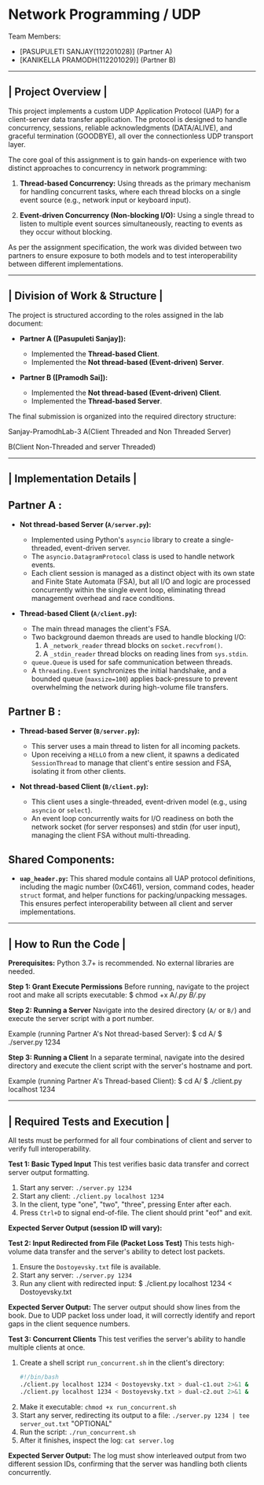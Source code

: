
Network Programming / UDP
=====================================================

Team Members:
- [PASUPULETI SANJAY(112201028)] (Partner A)
- [KANIKELLA PRAMODH(112201029)] (Partner B)

--------------------
| Project Overview |
--------------------

This project implements a custom UDP Application Protocol (UAP) for a client-server data transfer application. The protocol is designed to handle concurrency, sessions, reliable acknowledgments (DATA/ALIVE), and graceful termination (GOODBYE), all over the connectionless UDP transport layer.

The core goal of this assignment is to gain hands-on experience with two distinct approaches to concurrency in network programming:

1.  **Thread-based Concurrency:** Using threads as the primary mechanism for handling concurrent tasks, where each thread blocks on a single event source (e.g., network input or keyboard input).

2.  **Event-driven Concurrency (Non-blocking I/O):** Using a single thread to listen to multiple event sources simultaneously, reacting to events as they occur without blocking.

As per the assignment specification, the work was divided between two partners to ensure exposure to both models and to test interoperability between different implementations.

--------------------------------
| Division of Work & Structure |
--------------------------------

The project is structured according to the roles assigned in the lab document:

*   **Partner A ([Pasupuleti Sanjay]):**
    *   Implemented the **Thread-based Client**.
    *   Implemented the **Not thread-based (Event-driven) Server**.

*   **Partner B ([Pramodh Sai]):**
    *   Implemented the **Not thread-based (Event-driven) Client**.
    *   Implemented the **Thread-based Server**.

The final submission is organized into the required directory structure:

Sanjay-PramodhLab-3
A(Client Threaded and Non Threaded Server)


B(Client Non-Threaded and server Threaded)


-----------------------------
| Implementation Details    |
-----------------------------

Partner A :
----------------------------
*   **Not thread-based Server (`A/server.py`):**
    - Implemented using Python's `asyncio` library to create a single-threaded, event-driven server.
    - The `asyncio.DatagramProtocol` class is used to handle network events.
    - Each client session is managed as a distinct object with its own state and Finite State Automata (FSA), but all I/O and logic are processed concurrently within the single event loop, eliminating thread management overhead and race conditions.

*   **Thread-based Client (`A/client.py`):**
    - The main thread manages the client's FSA.
    - Two background daemon threads are used to handle blocking I/O:
        1. A `_network_reader` thread blocks on `socket.recvfrom()`.
        2. A `_stdin_reader` thread blocks on reading lines from `sys.stdin`.
    - `queue.Queue` is used for safe communication between threads.
    - A `threading.Event` synchronizes the initial handshake, and a bounded queue (`maxsize=100`) applies back-pressure to prevent overwhelming the network during high-volume file transfers.

Partner B :
---------------------------------
*   **Thread-based Server (`B/server.py`):**
    - This server uses a main thread to listen for all incoming packets.
    - Upon receiving a `HELLO` from a new client, it spawns a dedicated `SessionThread` to manage that client's entire session and FSA, isolating it from other clients.

*   **Not thread-based Client (`B/client.py`):**
    - This client uses a single-threaded, event-driven model (e.g., using `asyncio` or `select`).
    - An event loop concurrently waits for I/O readiness on both the network socket (for server responses) and stdin (for user input), managing the client FSA without multi-threading.

Shared Components:
------------------
*   **`uap_header.py`:** This shared module contains all UAP protocol definitions, including the magic number (0xC461), version, command codes, header `struct` format, and helper functions for packing/unpacking messages. This ensures perfect interoperability between all client and server implementations.


--------------------------
| How to Run the Code    |
--------------------------

**Prerequisites:** Python 3.7+ is recommended. No external libraries are needed.

**Step 1: Grant Execute Permissions**
Before running, navigate to the project root and make all scripts executable:
$ chmod +x A/*.py B/*.py

**Step 2: Running a Server**
Navigate into the desired directory (`A/` or `B/`) and execute the server script with a port number.

Example (running Partner A's Not thread-based Server):
$ cd A/
$ ./server.py 1234

**Step 3: Running a Client**
In a separate terminal, navigate into the desired directory and execute the client script with the server's hostname and port.

Example (running Partner A's Thread-based Client):
$ cd A/
$ ./client.py localhost 1234


----------------------------------
| Required Tests and Execution   |
----------------------------------

All tests must be performed for all four combinations of client and server to verify full interoperability.

**Test 1: Basic Typed Input**
This test verifies basic data transfer and correct server output formatting.

1.  Start any server: `./server.py 1234`
2.  Start any client: `./client.py localhost 1234`
3.  In the client, type "one", "two", "three", pressing Enter after each.
4.  Press `Ctrl+D` to signal end-of-file. The client should print "eof" and exit.

**Expected Server Output (session ID will vary):**


**Test 2: Input Redirected from File (Packet Loss Test)**
This tests high-volume data transfer and the server's ability to detect lost packets.

1.  Ensure the `Dostoyevsky.txt` file is available.
2.  Start any server: `./server.py 1234`
3.  Run any client with redirected input:
    $ ./client.py localhost 1234 < Dostoyevsky.txt

**Expected Server Output:**
The server output should show lines from the book. Due to UDP packet loss under load, it will correctly identify and report gaps in the client sequence numbers.



**Test 3: Concurrent Clients**
This test verifies the server's ability to handle multiple clients at once.

1.  Create a shell script `run_concurrent.sh` in the client's directory:
    ```bash
    #!/bin/bash
    ./client.py localhost 1234 < Dostoyevsky.txt > dual-c1.out 2>&1 &
    ./client.py localhost 1234 < Dostoyevsky.txt > dual-c2.out 2>&1 &
    ```
2.  Make it executable: `chmod +x run_concurrent.sh`
3.  Start any server, redirecting its output to a file: `./server.py 1234 | tee server_out.txt`
"OPTIONAL"
4.  Run the script: `./run_concurrent.sh`
5.  After it finishes, inspect the log: `cat server.log`

**Expected Server Output:**
The log must show interleaved output from two different session IDs, confirming that the server was handling both clients concurrently.
